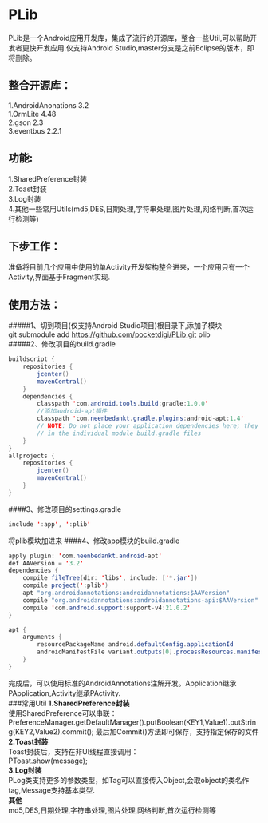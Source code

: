 PLib
=================
PLib是一个Android应用开发库，集成了流行的开源库，整合一些Util,可以帮助开发者更快开发应用.仅支持Android Studio,master分支是之前Eclipse的版本，即将删除。


整合开源库：
-------------
1.AndroidAnonations 3.2 <br />
1.OrmLite 4.48<br />
2.gson 2.3<br />
3.eventbus 2.2.1<br />


功能:
-------------
1.SharedPreference封装<br />
2.Toast封装<br />
3.Log封装<br />
4.其他一些常用Utils(md5,DES,日期处理,字符串处理,图片处理,网络判断,首次运行检测等)<br />


下步工作：
---------
准备将目前几个应用中使用的单Activity开发架构整合进来，一个应用只有一个Activity,界面基于Fragment实现.

使用方法：
-----
#####1、切到项目(仅支持Android Studio项目)根目录下,添加子模块<br />
git submodule add https://github.com/pocketdigi/PLib.git plib <br />
#####2、修改项目的build.gradle

```java
buildscript {
    repositories {
        jcenter()
        mavenCentral()
    }
    dependencies {
        classpath 'com.android.tools.build:gradle:1.0.0'
        //添加android-apt插件
        classpath 'com.neenbedankt.gradle.plugins:android-apt:1.4'
        // NOTE: Do not place your application dependencies here; they belong
        // in the individual module build.gradle files
    }
}
allprojects {
    repositories {
        jcenter()
        mavenCentral()
    }
}
```
####3、修改项目的settings.gradle

```java
include ':app', ':plib'
```
将plib模块加进来
####4、修改app模块的build.gradle

```java
apply plugin: 'com.neenbedankt.android-apt'
def AAVersion = '3.2'
dependencies {
    compile fileTree(dir: 'libs', include: ['*.jar'])
    compile project(':plib')
    apt "org.androidannotations:androidannotations:$AAVersion"
    compile "org.androidannotations:androidannotations-api:$AAVersion"
    compile 'com.android.support:support-v4:21.0.2'
}

apt {
    arguments {
        resourcePackageName android.defaultConfig.applicationId
        androidManifestFile variant.outputs[0].processResources.manifestFile
    }
}
```

完成后，可以使用标准的AndroidAnnotations注解开发。Application继承PApplication,Activity继承PActivity.<br />
###常用Util
**1.SharedPreference封装** <br/>
使用SharedPreference可以串联：<br />
PreferenceManager.getDefaultManager().putBoolean(KEY1,Value1).putString(KEY2,Value2).commit();
最后加Commit()方法即可保存，支持指定保存的文件<br />
**2.Toast封装**<br />
Toast封装后，支持在非UI线程直接调用：<br />
PToast.show(message);<br />
**3.Log封装**<br />
PLog类支持更多的参数类型，如Tag可以直接传入Object,会取object的类名作tag,Message支持基本类型.<br />
**其他**<br />
md5,DES,日期处理,字符串处理,图片处理,网络判断,首次运行检测等<br />